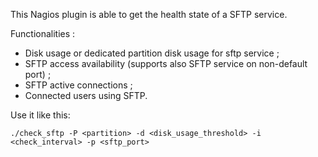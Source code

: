 This Nagios plugin is able to get the health state of a SFTP service.

Functionalities :

- Disk usage or dedicated partition disk usage for sftp service ;
- SFTP access availability (supports also SFTP service on non-default port) ;
- SFTP active connections ;
- Connected users using SFTP.

Use it like this:

```shell
./check_sftp -P <partition> -d <disk_usage_threshold> -i <check_interval> -p <sftp_port>
```
